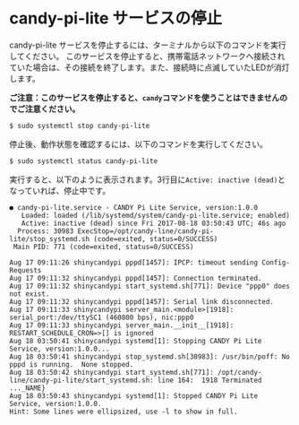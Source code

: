 # candy-pi-lite サービスの停止

candy-pi-lite サービスを停止するには、ターミナルから以下のコマンドを実行してください。
このサービスを停止すると、携帯電話ネットワークへ接続されていた場合は、その接続を終了します。また、接続時に点滅していたLEDが消灯します。

**ご注意：このサービスを停止すると、`candy`コマンドを使うことはできませんのでご注意ください。**

```bash
$ sudo systemctl stop candy-pi-lite
```

停止後、動作状態を確認するには、以下のコマンドを実行してください。

```bash
$ sudo systemctl status candy-pi-lite
```

実行すると、以下のように表示されます。3行目に`Active: inactive (dead)`となっていれば、停止中です。

```
● candy-pi-lite.service - CANDY Pi Lite Service, version:1.0.0
   Loaded: loaded (/lib/systemd/system/candy-pi-lite.service; enabled)
   Active: inactive (dead) since Fri 2017-08-18 03:50:43 UTC; 46s ago
  Process: 30983 ExecStop=/opt/candy-line/candy-pi-lite/stop_systemd.sh (code=exited, status=0/SUCCESS)
 Main PID: 771 (code=exited, status=0/SUCCESS)

Aug 17 09:11:26 shinycandypi pppd[1457]: IPCP: timeout sending Config-Requests
Aug 17 09:11:32 shinycandypi pppd[1457]: Connection terminated.
Aug 17 09:11:32 shinycandypi start_systemd.sh[771]: Device "ppp0" does not exist.
Aug 17 09:11:32 shinycandypi pppd[1457]: Serial link disconnected.
Aug 17 09:11:33 shinycandypi server_main.<module>[1918]: serial_port:/dev/ttySC1 (460800 bps), nic:ppp0
Aug 17 09:11:33 shinycandypi server_main.__init__[1918]: RESTART_SCHEDULE_CRON=>[] is ignored
Aug 18 03:50:41 shinycandypi systemd[1]: Stopping CANDY Pi Lite Service, version:1.0.0...
Aug 18 03:50:41 shinycandypi stop_systemd.sh[30983]: /usr/bin/poff: No pppd is running.  None stopped.
Aug 18 03:50:42 shinycandypi start_systemd.sh[771]: /opt/candy-line/candy-pi-lite/start_systemd.sh: line 164:  1918 Terminated ..._NAME}
Aug 18 03:50:43 shinycandypi systemd[1]: Stopped CANDY Pi Lite Service, version:1.0.0.
Hint: Some lines were ellipsized, use -l to show in full.
```

